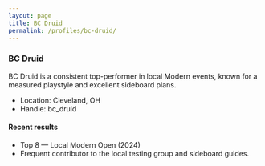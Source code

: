 ```yaml
---
layout: page
title: BC Druid
permalink: /profiles/bc-druid/
---
```


### BC Druid

<div class="profile">

BC Druid is a consistent top-performer in local Modern events, known for a measured playstyle and excellent sideboard plans.

- Location: Cleveland, OH
- Handle: bc_druid

#### Recent results

- Top 8 — Local Modern Open (2024)
- Frequent contributor to the local testing group and sideboard guides.

</div>
